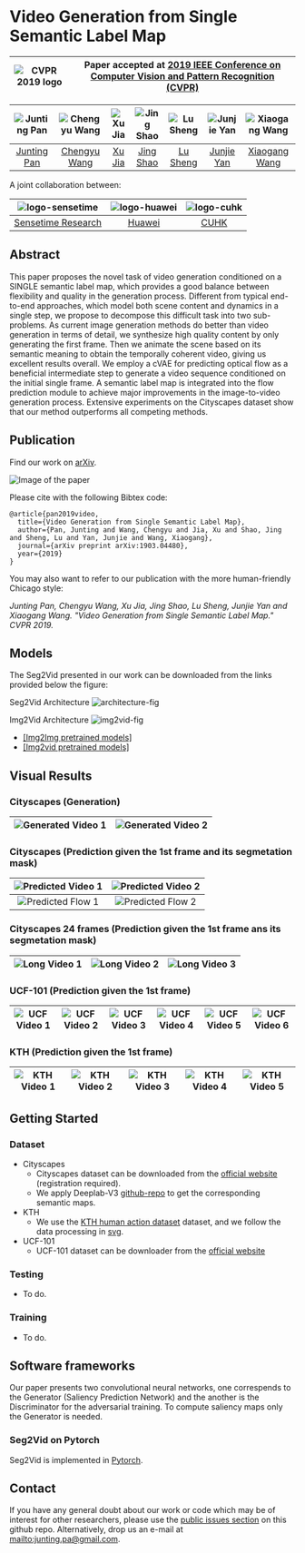 # Video Generation from Single Semantic Label Map
|  ![CVPR 2019 logo][logo-cvpr] | Paper accepted at [2019 IEEE Conference on Computer Vision and Pattern Recognition (CVPR)](http://cvpr2019.thecvf.com/)   |
|:-:|---|

[logo-cvpr]: https://github.com/junting/seg2vid/blob/junting/figs/cvpr2019.png "CVPR 2019 logo"

| ![Junting Pan][JuntingPan-photo]  | ![Chengyu Wang][ChengyuWang-photo]  |  ![Xu Jia][XuJia-photo] | ![Jing Shao][JingShao-photo] | ![Lu Sheng][LuSheng-photo] |![Junjie Yan][JunjieYan-photo]  | ![Xiaogang Wang][XiaogangWang-photo]  |
|:-:|:-:|:-:|:-:|:-:|:-:|:-:|
| [Junting Pan][JuntingPan-web]  | [Chengyu Wang][ChengyuWang-web] | [Xu Jia][XuJia-web] | [Jing Shao][JingShao-web] |  [Lu Sheng][LuSheng-web] | [Junjie Yan][JunjieYan-web]  | [Xiaogang Wang][XiaogangWang-web]   |

[JuntingPan-web]: https://junting.github.io/
[ChengyuWang-web]: https://www.linkedin.com/in/chengyu-wang/
[XuJia-web]: https://stephenjia.github.io/
[JingShao-web]: https://amandajshao.github.io/
[LuSheng-web]: https://scholar.google.com.hk/citations?user=_8lB7xcAAAAJ&hl=en
[JunjieYan-web]: http://www.cbsr.ia.ac.cn/users/jjyan/main.htm
[XiaogangWang-web]: http://www.ee.cuhk.edu.hk/~xgwang/

[JuntingPan-photo]: https://github.com/junting/seg2vid/blob/junting/authors/juntingpan.png "Junting Pan"
[ChengyuWang-photo]: https://github.com/junting/seg2vid/blob/junting/authors/ChengyuWang.png "Chengyu Wang"
[XuJia-photo]: https://github.com/junting/seg2vid/blob/junting/authors/XuJia.png "Xu Jia"
[JingShao-photo]: https://github.com/junting/seg2vid/blob/junting/authors/JingShao.png "JingShao"
[LuSheng-photo]: https://github.com/junting/seg2vid/blob/junting/authors/lusheng.png "Lu Sheng"
[JunjieYan-photo]: https://github.com/junting/seg2vid/blob/junting/authors/JunjieYan.png "Junjie Yan"
[XiaogangWang-photo]: https://github.com/junting/seg2vid/blob/junting/authors/XiaogangWang.png "Xiaogang Wang"

A joint collaboration between:

| ![logo-sensetime] | ![logo-huawei] | ![logo-cuhk] | 
|:-:|:-:|:-:|
| [Sensetime Research][sensetime-web] | [Huawei][huawei-web] | [CUHK][cuhk-web] | 

[logo-sensetime]: https://github.com/junting/seg2vid/blob/junting/logos/sensetime.png "Sensetime Research"
[logo-huawei]: https://github.com/junting/seg2vid/blob/junting/logos/huawei.png "Huawei"
[logo-cuhk]: https://github.com/junting/seg2vid/blob/junting/logos/cuhk.png "cuhk"



[sensetime-web]: https://www.sensetime.com/
[huawei-web]: http://www.noahlab.com.hk/#/home
[cuhk-web]: http://www.cuhk.edu.hk/english/index.html


## Abstract

This paper proposes the novel task of video generation conditioned on a SINGLE semantic label map, which provides a good balance between flexibility and quality in the generation process. Different from typical end-to-end approaches, which model both scene content and dynamics in a single step, we propose to decompose this difficult task into two sub-problems. As current image generation methods do better than video generation in terms of detail, we synthesize high quality content by only generating the first frame. Then we animate the scene based on its semantic meaning to obtain the temporally coherent video, giving us excellent results overall. We employ a cVAE for predicting optical flow as a beneficial intermediate step to generate a video sequence conditioned on the initial single frame. A semantic label map is integrated into the flow prediction module to achieve major improvements in the image-to-video generation process. Extensive experiments on the Cityscapes dataset show that our method outperforms all competing methods.


## Publication

Find our work on [arXiv](https://arxiv.org/abs/1903.04480). 

![Image of the paper](https://github.com/junting/seg2vid/blob/junting/figs/paper_thumbnail.jpg)

Please cite with the following Bibtex code:

```
@article{pan2019video,
  title={Video Generation from Single Semantic Label Map},
  author={Pan, Junting and Wang, Chengyu and Jia, Xu and Shao, Jing and Sheng, Lu and Yan, Junjie and Wang, Xiaogang},
  journal={arXiv preprint arXiv:1903.04480},
  year={2019}
}
```

You may also want to refer to our publication with the more human-friendly Chicago style:

*Junting Pan, Chengyu Wang, Xu Jia, Jing Shao, Lu Sheng, Junjie Yan and Xiaogang Wang. "Video Generation from Single Semantic Label Map." CVPR 2019.*


## Models

The Seg2Vid presented in our work can be downloaded from the links provided below the figure:

Seg2Vid Architecture
![architecture-fig]

Img2Vid Architecture
![img2vid-fig]

* [[Img2Img pretrained models]](https://github.com/NVIDIA/pix2pixHD)
* [[Img2vid pretrained models]](https://drive.google.com/drive/folders/1-EuWjU2-UOFDBCoD5JRHn0F5xbevIZZg)

[architecture-fig]: https://github.com/junting/seg2vid/blob/junting/figs/two_stage.png "seg2vid architecture"
[Img2vid-fig]: https://github.com/junting/seg2vid/blob/junting/figs/full_architecture.png "img2vid architecture"


## Visual Results
### Cityscapes (Generation)
| ![Generated Video 1]  | ![Generated Video 2]  |
|:-:|:-:|

[Generated Video 1]:https://github.com/junting/seg2vid/blob/junting/gifs/generation/gcity_1.gif
[Generated Video 2]:https://github.com/junting/seg2vid/blob/junting/gifs/generation/gcity_2.gif

### Cityscapes (Prediction given the 1st frame and its segmetation mask)
| ![Predicted Video 1]  | ![Predicted Video 2]  |
|:-:|:-:|
| ![Predicted Flow 1]  | ![Predicted Flow 2]  |

[Predicted Video 1]:https://github.com/junting/seg2vid/blob/junting/gifs/flow/pcity_1.gif
[Predicted Video 2]:https://github.com/junting/seg2vid/blob/junting/gifs/flow/pcity_2.gif
[Predicted Flow 1]:https://github.com/junting/seg2vid/blob/junting/gifs/flow/flow_1.gif
[Predicted Flow 2]:https://github.com/junting/seg2vid/blob/junting/gifs/flow/flow_2.gif

### Cityscapes 24 frames (Prediction given the 1st frame ans its segmetation mask)
| ![Long Video 1]  | ![Long Video 2]  | ![Long Video 3]  |
|:-:|:-:|:-:|

[Long Video 1]:https://github.com/junting/seg2vid/blob/junting/gifs/length/lcity_1.gif
[Long Video 2]:https://github.com/junting/seg2vid/blob/junting/gifs/length/lctiy_2.gif
[Long Video 3]:https://github.com/junting/seg2vid/blob/junting/gifs/length/lcity_3.gif

### UCF-101 (Prediction given the 1st frame)
| ![UCF Video 1]  | ![UCF Video 2]  | ![UCF Video 3] | ![UCF Video 4]  | ![UCF Video 5]  | ![UCF Video 6]  |
|:-:|:-:|:-:|:-:|:-:|:-:|

[UCF Video 1]:https://github.com/junting/seg2vid/blob/junting/gifs/ucf101/ice_01.gif
[UCF Video 2]:https://github.com/junting/seg2vid/blob/junting/gifs/ucf101/ice_02.gif
[UCF Video 3]:https://github.com/junting/seg2vid/blob/junting/gifs/ucf101/ice_03.gif
[UCF Video 4]:https://github.com/junting/seg2vid/blob/junting/gifs/ucf101/violin_01.gif
[UCF Video 5]:https://github.com/junting/seg2vid/blob/junting/gifs/ucf101/violin_02.gif
[UCF Video 6]:https://github.com/junting/seg2vid/blob/junting/gifs/ucf101/violin_03.gif

### KTH (Prediction given the 1st frame)
| ![KTH Video 1]  | ![KTH Video 2]  | ![KTH Video 3] | ![KTH Video 4]  | ![KTH Video 5]  | 
|:-:|:-:|:-:|:-:|:-:|

[KTH Video 1]:https://github.com/junting/seg2vid/blob/junting/gifs/kth/kth_1.gif
[KTH Video 2]:https://github.com/junting/seg2vid/blob/junting/gifs/kth/kth_2.gif
[KTH Video 3]:https://github.com/junting/seg2vid/blob/junting/gifs/kth/kth_3.gif
[KTH Video 4]:https://github.com/junting/seg2vid/blob/junting/gifs/kth/kth_4.gif
[KTh Video 5]:https://github.com/junting/seg2vid/blob/junting/gifs/kth/kth_5.gif

## Getting Started

### Dataset
- Cityscapes
  - Cityscapes dataset can be downloaded from the [official website](https://www.cityscapes-dataset.com/) (registration required).
  - We apply Deeplab-V3 [github-repo](https://github.com/tensorflow/models/tree/master/research/deeplab) to get the corresponding semantic maps.
- KTH
  - We use the [KTH human action dataset](http://www.nada.kth.se/cvap/actions/) dataset, and we follow the data processing in [svg](https://github.com/edenton/svg).
- UCF-101
  - UCF-101 dataset can be downloader from the [official website](https://www.crcv.ucf.edu/research/data-sets/human-actions/ucf101/)

### Testing
- To do.
### Training
- To do.
## Software frameworks

Our paper presents two convolutional neural networks, one correspends to the Generator (Saliency Prediction Network) and the another is the Discriminator for the adversarial training. To compute saliency maps only the Generator is needed.

### Seg2Vid on Pytorch

Seg2Vid is implemented in [Pytorch](https://pytorch.org/).

## Contact

If you have any general doubt about our work or code which may be of interest for other researchers, please use the [public issues section](https://github.com/junting/seg2vid/issues) on this github repo. Alternatively, drop us an e-mail at <mailto:junting.pa@gmail.com>.

<!---
Javascript code to enable Google Analytics
-->
